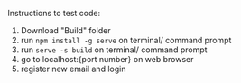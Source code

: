 Instructions to test code:
  1. Download "Build" folder
  2. run `npm install -g serve` on terminal/ command prompt
  3. run `serve -s build` on terminal/ command prompt
  4. go to localhost:{port number} on web browser
  5. register new email and login
